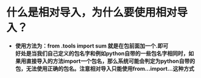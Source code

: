 # 什么是相对导入，为什么要使用相对导入？

- **使用方法为：from .tools import sum 就是在包前面加一个.即可<br>好处是当我们自己定义的包名字和例如python自带的一些包名字相同时，如果用直接导入的方法import一个包名，那么系统可能会判定为python自带的包，无法使用正确的包名。注意相对导入只能使用from...import...这种方式** </br>